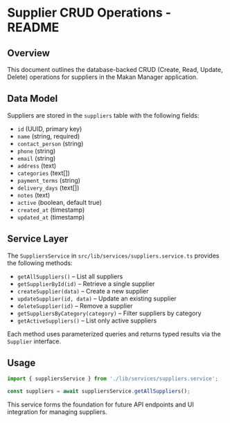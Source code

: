# Supplier CRUD Operations - README

## Overview
This document outlines the database-backed CRUD (Create, Read, Update, Delete) operations for suppliers in the Makan Manager application.

## Data Model
Suppliers are stored in the `suppliers` table with the following fields:
- `id` (UUID, primary key)
- `name` (string, required)
- `contact_person` (string)
- `phone` (string)
- `email` (string)
- `address` (text)
- `categories` (text[])
- `payment_terms` (string)
- `delivery_days` (text[])
- `notes` (text)
- `active` (boolean, default true)
- `created_at` (timestamp)
- `updated_at` (timestamp)

## Service Layer
The `SuppliersService` in `src/lib/services/suppliers.service.ts` provides the following methods:
- `getAllSuppliers()` – List all suppliers
- `getSupplierById(id)` – Retrieve a single supplier
- `createSupplier(data)` – Create a new supplier
- `updateSupplier(id, data)` – Update an existing supplier
- `deleteSupplier(id)` – Remove a supplier
- `getSuppliersByCategory(category)` – Filter suppliers by category
- `getActiveSuppliers()` – List only active suppliers

Each method uses parameterized queries and returns typed results via the `Supplier` interface.

## Usage
```ts
import { suppliersService } from './lib/services/suppliers.service';

const suppliers = await suppliersService.getAllSuppliers();
```

This service forms the foundation for future API endpoints and UI integration for managing suppliers.
